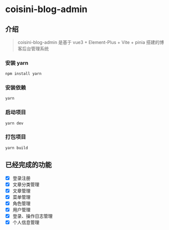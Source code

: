 # coisini-blog-admin


## 介绍
> coisini-blog-admin 是基于 vue3 + Element-Plus + Vite + pinia 搭建的博客后台管理系统

### 安装 yarn
```sh
npm install yarn
```

### 安装依赖
```sh
yarn
```

### 启动项目
```sh
yarn dev
```

### 打包项目
```sh
yarn build
```


## 已经完成的功能

- [x] 登录注册
- [x] 文章分类管理
- [x] 文章管理
- [x] 菜单管理
- [x] 角色管理
- [x] 用户管理
- [x] 登录、操作日志管理
- [x] 个人信息管理